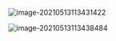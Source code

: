 ![image-20210513113431422](https://raw.githubusercontent.com/TWDH/Leetcode-From-Zero/pictures/img/image-20210513113431422.png)

![image-20210513113438484](https://raw.githubusercontent.com/TWDH/Leetcode-From-Zero/pictures/img/image-20210513113438484.png)